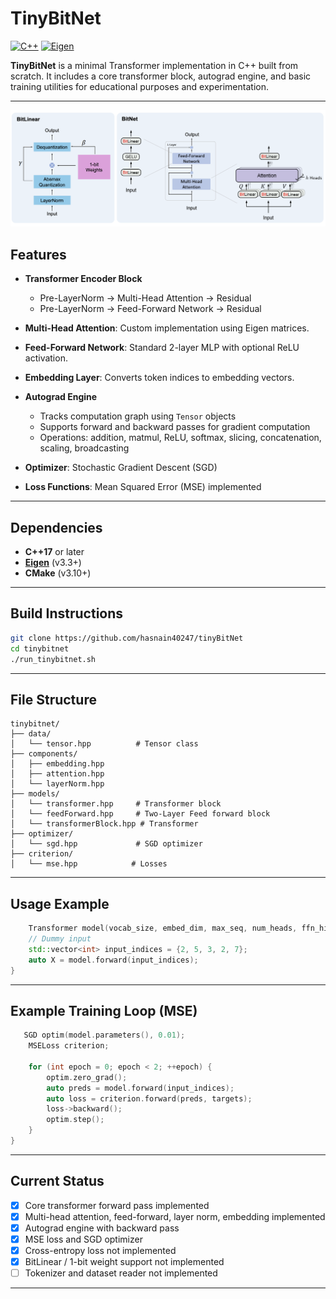 # TinyBitNet

[![C++](https://img.shields.io/badge/C%2B%2B-17-blue)](https://isocpp.org/)
[![Eigen](https://img.shields.io/badge/Eigen-3.3%2B-green)](https://eigen.tuxfamily.org/)

**TinyBitNet** is a minimal Transformer implementation in C++ built from scratch. It includes a core transformer block, autograd engine, and basic training utilities for educational purposes and experimentation.

---
<img src="assets/arch.png" >

## Features

* **Transformer Encoder Block**

  * Pre-LayerNorm → Multi-Head Attention → Residual
  * Pre-LayerNorm → Feed-Forward Network → Residual

* **Multi-Head Attention**: Custom implementation using Eigen matrices.

* **Feed-Forward Network**: Standard 2-layer MLP with optional ReLU activation.

* **Embedding Layer**: Converts token indices to embedding vectors.

* **Autograd Engine**

  * Tracks computation graph using `Tensor` objects
  * Supports forward and backward passes for gradient computation
  * Operations: addition, matmul, ReLU, softmax, slicing, concatenation, scaling, broadcasting

* **Optimizer**: Stochastic Gradient Descent (SGD)

* **Loss Functions**: Mean Squared Error (MSE) implemented

---

## Dependencies

* **C++17** or later
* **[Eigen](https://eigen.tuxfamily.org/)** (v3.3+)
* **CMake** (v3.10+)

---

## Build Instructions

```bash
git clone https://github.com/hasnain40247/tinyBitNet
cd tinybitnet
./run_tinybitnet.sh
```

---

## File Structure

```
tinybitnet/
├── data/
│   └── tensor.hpp          # Tensor class 
├── components/
│   ├── embedding.hpp
│   ├── attention.hpp
│   └── layerNorm.hpp
├── models/
│   └── transformer.hpp     # Transformer block
│   └── feedForward.hpp     # Two-Layer Feed forward block
│   └── transformerBlock.hpp # Transformer 
├── optimizer/
│   └── sgd.hpp             # SGD optimizer
├── criterion/
│   └── mse.hpp            # Losses
```

---

## Usage Example

```cpp
    Transformer model(vocab_size, embed_dim, max_seq, num_heads, ffn_hidden, num_layers);
    // Dummy input
    std::vector<int> input_indices = {2, 5, 3, 2, 7};
    auto X = model.forward(input_indices);
}
```

---

## Example Training Loop (MSE)

```cpp
   SGD optim(model.parameters(), 0.01);
    MSELoss criterion;

    for (int epoch = 0; epoch < 2; ++epoch) {
        optim.zero_grad();
        auto preds = model.forward(input_indices);
        auto loss = criterion.forward(preds, targets);
        loss->backward();
        optim.step();
    }
}
```

---

## Current Status

* [x] Core transformer forward pass implemented
* [x] Multi-head attention, feed-forward, layer norm, embedding implemented
* [x] Autograd engine with backward pass
* [x] MSE loss and SGD optimizer
* [x] Cross-entropy loss not implemented
* [x] BitLinear / 1-bit weight support not implemented
* [ ] Tokenizer and dataset reader not implemented

---
